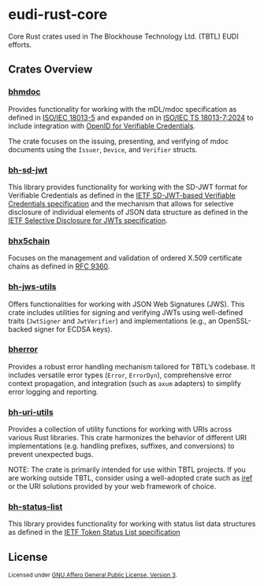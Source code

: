 # eudi-rust-core

Core Rust crates used in The Blockhouse Technology Ltd. (TBTL) EUDI efforts.

## Crates Overview

### [bhmdoc](./bhmdoc/README.md)

Provides functionality for working with the mDL/mdoc specification as defined
in [ISO/IEC 18013-5](https://www.iso.org/standard/69084.html) and expanded on
in [ISO/IEC TS 18013-7:2024](https://www.iso.org/standard/82772.html) to
include integration with [OpenID for Verifiable
Credentials](https://openid.net/sg/openid4vc/specifications/).

The crate focuses on the issuing, presenting, and verifying of mdoc documents
using the `Issuer`, `Device`, and `Verifier` structs.

### [bh-sd-jwt](./bh-sd-jwt/README.md)

This library provides functionality for working with the SD-JWT format for
Verifiable Credentials as defined in the [IETF SD-JWT-based Verifiable
Credentials
specification](https://datatracker.ietf.org/doc/html/draft-ietf-oauth-sd-jwt-vc)
and the mechanism that allows for selective disclosure of individual elements of
JSON data structure as defined in the [IETF Selective Disclosure for JWTs
specification](https://datatracker.ietf.org/doc/html/draft-ietf-oauth-selective-disclosure-jwt).

### [bhx5chain](./bhx5chain/README.md)

Focuses on the management and validation of ordered X.509 certificate chains as
defined in [RFC
9360](https://www.rfc-editor.org/rfc/rfc9360.html#section-2-5.4.1).

### [bh-jws-utils](./bh-jws-utils/README.md)

Offers functionalities for working with JSON Web Signatures (JWS).  This crate
includes utilities for signing and verifying JWTs using well-defined traits
(`JwtSigner` and `JwtVerifier`) and implementations (e.g., an OpenSSL-backed
signer for ECDSA keys).

### [bherror](./bherror/README.md)

Provides a robust error handling mechanism tailored for TBTL’s codebase. It
includes versatile error types (`Error`, `ErrorDyn`), comprehensive error
context propagation, and integration (such as `axum` adapters) to simplify
error logging and reporting.

### [bh-uri-utils](./bh-uri-utils/README.md)

Provides a collection of utility functions for working with URIs across various
Rust libraries.  This crate harmonizes the behavior of different URI
implementations (e.g. handling prefixes, suffixes, and conversions) to prevent
unexpected bugs.

NOTE: The crate is primarily intended for use within TBTL projects.  If you are
working outside TBTL, consider using a well-adopted crate such as
[iref](https://crates.io/crates/iref) or the URI solutions provided by your web
framework of choice.

### [bh-status-list](./bh-status-list/README.md)

This library provides functionality for working with status list data structures
as defined in the [IETF Token Status List
specification](https://datatracker.ietf.org/doc/html/draft-ietf-oauth-status-list-03)

## License

<sup>
Licensed under <a href="COPYING">GNU Affero General Public License, Version 3</a>.
</sup>
